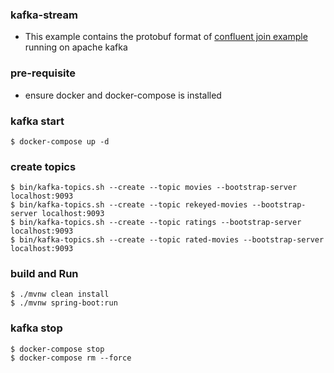 ### kafka-stream
- This example contains the protobuf format of [confluent join example](https://kafka-tutorials.confluent.io/join-a-stream-to-a-table/kstreams.html) running on apache kafka

### pre-requisite
- ensure docker and docker-compose is installed

### kafka start
 ```shell script
$ docker-compose up -d
```
### create topics
 ```shell script
$ bin/kafka-topics.sh --create --topic movies --bootstrap-server localhost:9093
$ bin/kafka-topics.sh --create --topic rekeyed-movies --bootstrap-server localhost:9093
$ bin/kafka-topics.sh --create --topic ratings --bootstrap-server localhost:9093
$ bin/kafka-topics.sh --create --topic rated-movies --bootstrap-server localhost:9093
```

### build and Run
```shell script
$ ./mvnw clean install
$ ./mvnw spring-boot:run
```


### kafka stop
 ```shell script
$ docker-compose stop
$ docker-compose rm --force
```